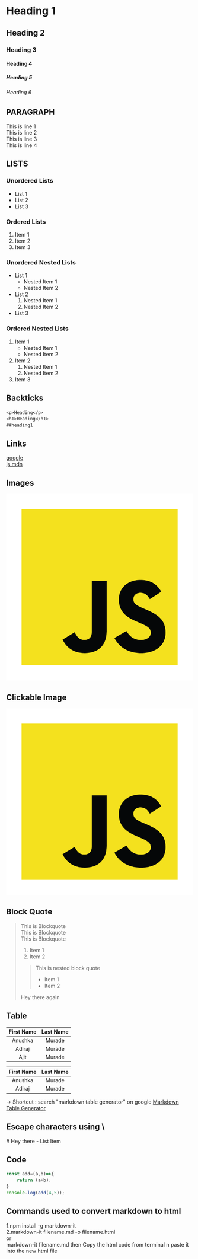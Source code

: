 <!-- This is comment -->

# Heading 1

## Heading 2

### Heading 3

#### Heading 4

##### Heading 5

###### Heading 6

## PARAGRAPH
<!-- just the text -->
<!-- next line - 2 spaces,br tag -->
This is line 1  
This is line 2</br>
This is line 3  
This is line 4

## LISTS

### Unordered Lists
<!-- we can also use +,- instead of * -->
* List 1  
* List 2  
* List 3

### Ordered Lists
<!-- It gives order of items on it's own  -->
1. Item 1  
1. Item 2  
1. Item 3

### Unordered Nested Lists
<!-- UnorderedList : 2 space indentation -->
* List 1
  * Nested Item 1  
  * Nested Item 2  
* List 2
  1. Nested Item 1  
  2. Nested Item 2
* List 3

### Ordered Nested Lists
<!-- OrderedList : 3 space indentation -->
1. Item 1
   * Nested Item 1  
   * Nested Item 2
2. Item 2
   1. Nested Item 1  
   2. Nested Item 2
3. Item 3

## Backticks  
<!-- inline text is written as it is even with tags -->
`<p>Heading</p>`  
`<h1>Heading</h1>`  
`##heading1`

## Links

[google](https://google.com "text on hover")  
[js mdn](https://developer.mozilla.org/en-US/docs/Learn/JavaScript "js guide")

## Images

![Javascript image](./javascript.png "js")  

## Clickable Image

[![Javascript image](./javascript.png "js")](https://developer.mozilla.org/en-US/docs/Learn/JavaScript "js guide")  

## Block Quote

>This is Blockquote  
>This is Blockquote  
>This is Blockquote  
>
> 1. Item 1
> 2. Item 2
>
>> This is nested block quote
>>
>> * Item 1
>> * Item 2
>>
>Hey there again

## Table
<!-- create manually -->
|First Name | Last Name |  
| :-------: | :-------: |  
|  Anushka  | Murade    |
|  Adiraj   | Murade    |
|  Ajit     | Murade    |  

| First Name | Last Name |
|:----------:|:---------:|
|  Anushka   |   Murade  |
|   Adiraj   |   Murade  |  

-> Shortcut : search "markdown table generator" on google
[Markdown Table Generator](https://www.tablesgenerator.com/markdown_tables "table generator")

## Escape characters using \

\# Hey there
\- List Item

## Code

```javascript
const add=(a,b)=>{
    return (a+b);
}
console.log(add(4,5));
 ```

## Commands used to convert markdown to html

1.npm install -g markdown-it  
2.markdown-it filename.md -o filename.html  
or  
markdown-it filename.md
then Copy the html code from terminal n paste it into the new html file  
